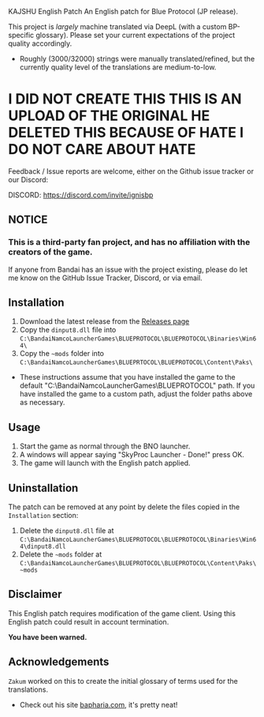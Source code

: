 KAJSHU English Patch
An English patch for Blue Protocol (JP release).

This project is _largely_ machine translated via DeepL (with a custom BP-specific glossary). Please set your current expectations of the project quality accordingly.
* Roughly (3000/32000) strings were manually translated/refined, but the currently quality level of the translations are medium-to-low.

# I DID NOT CREATE THIS THIS IS AN UPLOAD OF THE ORIGINAL HE DELETED THIS BECAUSE OF HATE I DO NOT CARE ABOUT HATE


Feedback / Issue reports are welcome, either on the Github issue tracker or our Discord:

DISCORD: https://discord.com/invite/ignisbp


## NOTICE
### This is a third-party fan project, and has no affiliation with the creators of the game.
If anyone from Bandai has an issue with the project existing, please do let me know on the GitHub Issue Tracker, Discord, or via email.

## Installation
1. Download the latest release from the [Releases page]([https://github.com/KAJSHU/BP-ENGLISH-PATCH/releases])
2. Copy the `dinput8.dll` file into `C:\BandaiNamcoLauncherGames\BLUEPROTOCOL\BLUEPROTOCOL\Binaries\Win64\`
3. Copy the `~mods` folder into `C:\BandaiNamcoLauncherGames\BLUEPRTOCOL\BLUEPROTOCOL\Content\Paks\`

* These instructions assume that you have installed the game to the default "C:\BandaiNamcoLauncherGames\BLUEPROTOCOL" path. If you have installed the game to a custom path, adjust the folder paths above as necessary.

## Usage
1. Start the game as normal through the BNO launcher.
2. A windows will appear saying "SkyProc Launcher - Done!" press OK.
3. The game will launch with the English patch applied.

## Uninstallation
The patch can be removed at any point by delete the files copied in the `Installation` section:
1. Delete the `dinput8.dll` file at `C:\BandaiNamcoLauncherGames\BLUEPROTOCOL\BLUEPROTOCOL\Binaries\Win64\dinput8.dll`
2. Delete the `~mods` folder at `C:\BandaiNamcoLauncherGames\BLUEPROTOCOL\BLUEPROTOCOL\Content\Paks\~mods`

## Disclaimer
This English patch requires modification of the game client.
Using this English patch could result in account termination.

**You have been warned.** 

## Acknowledgements
`Zakum` worked on this to create the initial glossary of terms used for the translations.
* Check out his site [bapharia.com](https://bapharia.com/), it's pretty neat!
